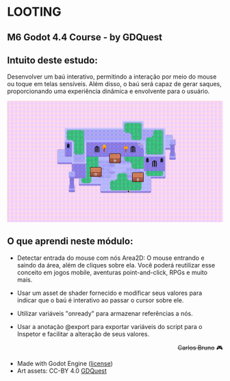 # LOOTING

## M6 Godot 4.4 Course - by GDQuest

## Intuito deste estudo:
Desenvolver um baú interativo, permitindo a interação por meio do mouse ou toque em telas sensíveis. Além disso, o baú será capaz de gerar saques, proporcionando uma experiência dinâmica e envolvente para o usuário.

<img src="https://github.com/carlosbruno82/LOOTING/blob/main/github/010_looting_module_finished_chest.gif">

## O que aprendi neste módulo:

- Detectar entrada do mouse com nós Area2D: O mouse entrando e saindo da área, além de cliques sobre ela. Você poderá reutilizar esse conceito em jogos mobile, aventuras point-and-click, RPGs e muito mais.

- Usar um asset de shader fornecido e modificar seus valores para indicar que o baú é interativo ao passar o cursor sobre ele.

- Utilizar variáveis "onready" para armazenar referências a nós.

- Usar a anotação @export para exportar variáveis do script para o Inspetor e facilitar a alteração de seus valores.

<div style="text-align: right">

~~Carlos Bruno~~ 🎮

</div>

- Made with Godot Engine ([license](https://godotengine.org/license/))
- Art assets: CC-BY 4.0 [GDQuest](https://www.gdquest.com/)

